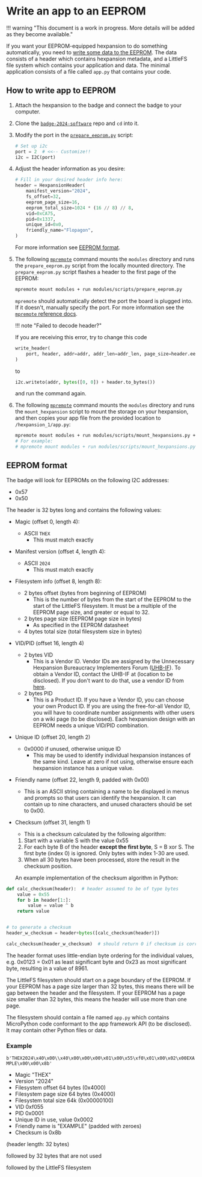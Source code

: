 # Write an app to an EEPROM

!!! warning "This document is a work in progress. More details will be added as they become available."

If you want your EEPROM-equipped hexpansion to do something automatically, you need to [write some data to the EEPROM](#how-to-write-app-to-eeprom). The data consists of a header which contains hexpansion metadata, and a LittleFS file system which contains your application and data. The minimal application consists of a file called `app.py` that contains your code.

## How to write app to EEPROM

1. Attach the hexpansion to the badge and connect the badge to your computer.
2. Clone the [`badge-2024-software`](https://github.com/emfcamp/badge-2024-software) repo and `cd` into it.
3. Modify the port in the [`prepare_eeprom.py`](https://github.com/emfcamp/badge-2024-software/blob/main/modules/scripts/prepare_eeprom.py) script:

   ```python
   # Set up i2c
   port = 2  # <<-- Customize!!
   i2c = I2C(port)
   ```

4. Adjust the header information as you desire:

   ```python
   # Fill in your desired header info here:
   header = HexpansionHeader(
       manifest_version="2024",
       fs_offset=32,
       eeprom_page_size=16,
       eeprom_total_size=1024 * (16 // 8) // 8,
       vid=0xCA75,
       pid=0x1337,
       unique_id=0x0,
       friendly_name="Flopagon",
   )
   ```

   For more information see [EEPROM format](#eeprom-format).

5. The following [`mpremote`](https://docs.micropython.org/en/latest/reference/mpremote.html) command mounts the `modules` directory and runs the `prepare_eeprom.py` script from the locally mounted directory. The `prepare_eeprom.py` script flashes a header to the first page of the EEPROM:

   ```sh
   mpremote mount modules + run modules/scripts/prepare_eeprom.py
   ```

   `mpremote` should automatically detect the port the board is plugged into. If it doesn't, manually specify the port. For more information see the [`mpremote` reference docs](https://docs.micropython.org/en/latest/reference/mpremote.html#shortcuts).

   !!! note "Failed to decode header?"

   If you are receiving this error, try to change this code

   ```python
   write_header(
       port, header, addr=addr, addr_len=addr_len, page_size=header.eeprom_page_size
   )
   ```

   to

   ```python
   i2c.writeto(addr, bytes([0, 0]) + header.to_bytes())
   ```

   and run the command again.

6. The following [`mpremote`](https://docs.micropython.org/en/latest/reference/mpremote.html) command mounts the `modules` directory and runs the `mount_hexpansion` script to mount the storage on your hexpansion, and then copies your app file from the provided location to `/hexpansion_1/app.py`:

   ```sh
   mpremote mount modules + run modules/scripts/mount_hexpansions.py + cp path/to/your/app.py :/hexpansion_{YOUR-HEXPANSION-PORT-NUMBER}/app.py
   # For example:
   # mpremote mount modules + run modules/scripts/mount_hexpansions.py + cp sim/apps/snake/app.py :/hexpansion_1/app.py
   ```

## EEPROM format

The badge will look for EEPROMs on the following I2C addresses:

- 0x57
- 0x50

The header is 32 bytes long and contains the following values:

- Magic (offset 0, length 4):
  - ASCII `THEX`
    - This must match exactly
- Manifest version (offset 4, length 4):
  - ASCII `2024`
    - This must match exactly
- Filesystem info (offset 8, length 8):
  - 2 bytes offset (bytes from beginning of EEPROM)
    - This is the number of bytes from the start of the EEPROM to the start of the LittleFS filesystem. It must be a multiple of the EEPROM page size, and greater or equal to 32.
  - 2 bytes page size (EEPROM page size in bytes)
    - As specified in the EEPROM datasheet
  - 4 bytes total size (total filesystem size in bytes)
- VID/PID (offset 16, length 4)
  - 2 bytes VID
    - This is a Vendor ID. Vendor IDs are assigned by the Unnecessary Hexpansion Bureaucracy Implementers Forum ([UHB-IF](https://badge.emfcamp.org/wiki/UHB-IF)). To obtain a Vendor ID, contact the UHB-IF at (location to be disclosed). If you don't want to do that, use a vendor ID from [here](https://badge.emfcamp.org/wiki/UHB-IF/Uncontrolled_IDs).
  - 2 bytes PID
    - This is a Product ID. If you have a Vendor ID, you can choose your own Product ID. If you are using the free-for-all Vendor ID, you will have to coordinate number assignments with other users on a wiki page (to be disclosed). Each hexpansion design with an EEPROM needs a unique VID/PID combination.
- Unique ID (offset 20, length 2)
  - 0x0000 if unused, otherwise unique ID
    - This may be used to identify individual hexpansion instances of the same kind. Leave at zero if not using, otherwise ensure each hexpansion instance has a unique value.
- Friendly name (offset 22, length 9, padded with 0x00)
  - This is an ASCII string containing a name to be displayed in menus and prompts so that users can identify the hexpansion. It can contain up to nine characters, and unused characters should be set to 0x00.
- Checksum (offset 31, length 1)

  - This is a checksum calculated by the following algorithm:

  1. Start with a variable S with the value 0x55
  2. For each byte B of the header **except the first byte**, S = B xor S. The first byte (index 0) is ignored. Only bytes with index 1-30 are used.
  3. When all 30 bytes have been processed, store the result in the checksum position.

  An example implementation of the checksum algorithm in Python:

```python
def calc_checksum(header):  # header assumed to be of type bytes
    value = 0x55
    for b in header[1:]:
        value = value ^ b
    return value


# to generate a checksum
header_w_checksum = header+bytes([calc_checksum(header)])

calc_checksum(header_w_checksum)  # should return 0 if checksum is correct
```

The header format uses little-endian byte ordering for the individual values, e.g. 0x0123 = 0x01 as least significant byte and 0x23 as most significant byte, resulting in a value of 8961.

The LittleFS filesystem should start on a page boundary of the EEPROM. If your EEPROM has a page size larger than 32 bytes, this means there will be gap between the header and the filesystem. If your EEPROM has a page size smaller than 32 bytes, this means the header will use more than one page.

The filesystem should contain a file named `app.py` which contains MicroPython code conformant to the app framework API (to be disclosed). It may contain other Python files or data.

### Example

`b'THEX2024\x40\x00\\x40\x00\x00\x00\x01\x00\x55\xf0\x01\x00\x02\x00EXAMPLE\x00\x00\x8b'`

- Magic "THEX"
- Version "2024"
- Filesystem offset 64 bytes (0x4000)
- Filesystem page size 64 bytes (0x4000)
- Filesystem total size 64k (0x00000100)
- VID 0xf055
- PID 0x0001
- Unique ID in use, value 0x0002
- Friendly name is "EXAMPLE" (padded with zeroes)
- Checksum is 0x8b

(header length: 32 bytes)

followed by 32 bytes that are not used

followed by the LittleFS filesystem
